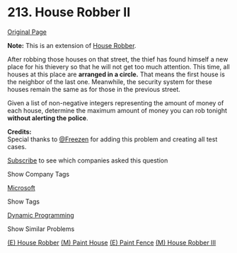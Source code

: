 # 213. House Robber II

[Original Page](https://leetcode.com/problems/house-robber-ii/)

**Note:** This is an extension of [House Robber](https://leetcode.com/problems/house-robber/).

After robbing those houses on that street, the thief has found himself a new place for his thievery so that he will not get too much attention. This time, all houses at this place are **arranged in a circle.** That means the first house is the neighbor of the last one. Meanwhile, the security system for these houses remain the same as for those in the previous street.

Given a list of non-negative integers representing the amount of money of each house, determine the maximum amount of money you can rob tonight **without alerting the police**.

**Credits:**  
Special thanks to [@Freezen](https://oj.leetcode.com/discuss/user/Freezen) for adding this problem and creating all test cases.

<div>

[Subscribe](/subscribe/) to see which companies asked this question

</div>

<div>

<div id="company_tags" class="btn btn-xs btn-warning">Show Company Tags</div>

<span class="hidebutton">[Microsoft](/company/microsoft/)</span></div>

<div>

<div id="tags" class="btn btn-xs btn-warning">Show Tags</div>

<span class="hidebutton">[Dynamic Programming](/tag/dynamic-programming/)</span></div>

<div>

<div id="similar" class="btn btn-xs btn-warning">Show Similar Problems</div>

<span class="hidebutton">[(E) House Robber](/problems/house-robber/) [(M) Paint House](/problems/paint-house/) [(E) Paint Fence](/problems/paint-fence/) [(M) House Robber III](/problems/house-robber-iii/)</span></div>